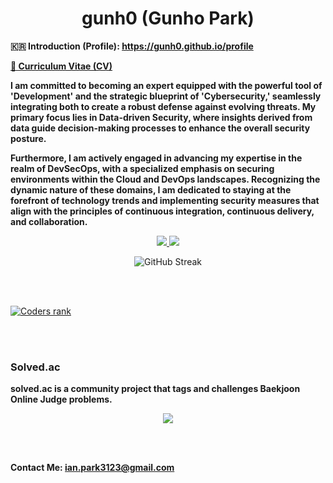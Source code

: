 <h1 align="center">gunh0 (Gunho Park)</h1>

**🇰🇷 Introduction (Profile): <https://gunh0.github.io/profile>**

**[💼 Curriculum Vitae (CV)](https://github.com/gunh0/curriculum-vitae/blob/master/main/cv.pdf)**

**I am committed to becoming an expert equipped with the powerful tool of 'Development' and the strategic blueprint of 'Cybersecurity,' seamlessly integrating both to create a robust defense against evolving threats. My primary focus lies in Data-driven Security, where insights derived from data guide decision-making processes to enhance the overall security posture.**

**Furthermore, I am actively engaged in advancing my expertise in the realm of DevSecOps, with a specialized emphasis on securing environments within the Cloud and DevOps landscapes. Recognizing the dynamic nature of these domains, I am dedicated to staying at the forefront of technology trends and implementing security measures that align with the principles of continuous integration, continuous delivery, and collaboration.**

<p align="center">
 <a href="https://www.linkedin.com/in/gunh0902/">
     <img src="https://img.shields.io/badge/-LinkedIn-blue?style=flat-square&logo=Linkedin&logoColor=white&link=https://www.linkedin.com/in/gunho-park-%EB%B0%95%EA%B1%B4%ED%98%B8-319a6b18b/"/>
 </a>
 <a href="https://www.facebook.com/gunh0902">
    <img src="https://img.shields.io/badge/facebook-1877f2?style=flat-square&logo=facebook&logoColor=white&link=https://www.facebook.com/profile.php?id=100034064333066"/>
 </a>
</p>

</p>

<p align="center">
<img src="https://streak-stats.demolab.com?user=gunh0&hide_border=true" alt="GitHub Streak" />
</p>

<br/>

<br/>

[![Coders rank](https://cr-skills-chart-widget.azurewebsites.net/api/api?username=gunh0)](https://profile.codersrank.io/user/gunh0)

<br/>

<br/>

<h3 align="left">
    Solved.ac
</h3>

**solved.ac is a community project that tags and challenges Baekjoon Online Judge problems.**

<p align="center"><img src="http://mazassumnida.wtf/api/v2/generate_badge?boj=pghufs2015"/></p>

<br/>

<br/>

**Contact Me: <ian.park3123@gmail.com>**
